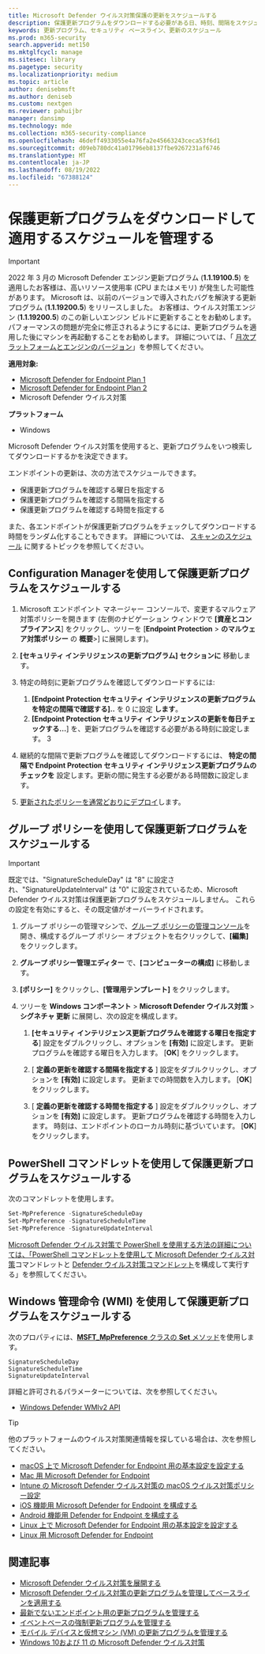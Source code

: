 ```yaml
---
title: Microsoft Defender ウイルス対策保護の更新をスケジュールする
description: 保護更新プログラムをダウンロードする必要がある日、時刻、間隔をスケジュールする
keywords: 更新プログラム、セキュリティ ベースライン、更新のスケジュール
ms.prod: m365-security
search.appverid: met150
ms.mktglfcycl: manage
ms.sitesec: library
ms.pagetype: security
ms.localizationpriority: medium
ms.topic: article
author: denisebmsft
ms.author: deniseb
ms.custom: nextgen
ms.reviewer: pahuijbr
manager: dansimp
ms.technology: mde
ms.collection: m365-security-compliance
ms.openlocfilehash: 46deff4933055e4a76fa2e45663243ceca53f6d1
ms.sourcegitcommit: d09eb780dc41a01796eb8137fbe9267231af6746
ms.translationtype: MT
ms.contentlocale: ja-JP
ms.lasthandoff: 08/19/2022
ms.locfileid: "67388124"
---
```

# <a name="manage-the-schedule-for-when-protection-updates-should-be-downloaded-and-applied"></a>保護更新プログラムをダウンロードして適用するスケジュールを管理する

> [!IMPORTANT]
> 2022 年 3 月の Microsoft Defender エンジン更新プログラム (**1.1.19100.5**) を適用したお客様は、高いリソース使用率 (CPU またはメモリ) が発生した可能性があります。 Microsoft は、以前のバージョンで導入されたバグを解決する更新プログラム (**1.1.19200.5**) をリリースしました。 お客様は、ウイルス対策エンジン (**1.1.19200.5**) のこの新しいエンジン ビルドに更新することをお勧めします。 パフォーマンスの問題が完全に修正されるようにするには、更新プログラムを適用した後にマシンを再起動することをお勧めします。 詳細については、「 [月次プラットフォームとエンジンのバージョン](manage-updates-baselines-microsoft-defender-antivirus.md#monthly-platform-and-engine-versions)」を参照してください。

**適用対象:**
- [Microsoft Defender for Endpoint Plan 1](https://go.microsoft.com/fwlink/p/?linkid=2154037)
- [Microsoft Defender for Endpoint Plan 2](https://go.microsoft.com/fwlink/p/?linkid=2154037)
- Microsoft Defender ウイルス対策

**プラットフォーム**
- Windows

Microsoft Defender ウイルス対策を使用すると、更新プログラムをいつ検索してダウンロードするかを決定できます。

エンドポイントの更新は、次の方法でスケジュールできます。

- 保護更新プログラムを確認する曜日を指定する
- 保護更新プログラムを確認する間隔を指定する
- 保護更新プログラムを確認する時間を指定する

また、各エンドポイントが保護更新プログラムをチェックしてダウンロードする時間をランダム化することもできます。 詳細については、 [スキャンのスケジュール](scheduled-catch-up-scans-microsoft-defender-antivirus.md) に関するトピックを参照してください。

## <a name="use-configuration-manager-to-schedule-protection-updates"></a>Configuration Managerを使用して保護更新プログラムをスケジュールする

1. Microsoft エンドポイント マネージャー コンソールで、変更するマルウェア対策ポリシーを開きます (左側のナビゲーション ウィンドウで **[資産とコンプライアンス**] をクリックし、ツリーを [**Endpoint Protection** \> **のマルウェア対策ポリシー** の **概要**\>] に展開します)。

2. **[セキュリティ インテリジェンスの更新プログラム] セクションに** 移動します。

3. 特定の時刻に更新プログラムを確認してダウンロードするには:
      1. **[Endpoint Protection セキュリティ インテリジェンスの更新プログラムを特定の間隔で確認する]..** を 0 に設定 **します**。
      2. **[Endpoint Protection セキュリティ インテリジェンスの更新を毎日チェックする...**] を、更新プログラムを確認する必要がある時刻に設定します。
      3
4. 継続的な間隔で更新プログラムを確認してダウンロードするには、 **特定の間隔で Endpoint Protection セキュリティ インテリジェンス更新プログラムのチェックを** 設定します。更新の間に発生する必要がある時間数に設定します。

5. [更新されたポリシーを通常どおりにデプロイ](/sccm/protect/deploy-use/endpoint-antimalware-policies#deploy-an-antimalware-policy-to-client-computers)します。

## <a name="use-group-policy-to-schedule-protection-updates"></a>グループ ポリシーを使用して保護更新プログラムをスケジュールする

> [!IMPORTANT]
> 既定では、"SignatureScheduleDay" は "8" に設定され、"SignatureUpdateInterval" は "0" に設定されているため、Microsoft Defender ウイルス対策は保護更新プログラムをスケジュールしません。
これらの設定を有効にすると、その既定値がオーバーライドされます。

1. グループ ポリシーの管理マシンで、[グループ ポリシーの管理コンソール](/previous-versions/windows/it-pro/windows-server-2008-R2-and-2008/cc731212(v=ws.11))を開き、構成するグループ ポリシー オブジェクトを右クリックして、**[編集]** をクリックします。

2. **グループ ポリシー管理エディター** で、**[コンピューターの構成]** に移動します。

3. **[ポリシー]** をクリックし、**[管理用テンプレート]** をクリックします。

4. ツリーを **Windows コンポーネント** \> **Microsoft Defender ウイルス対策** \> **シグネチャ 更新** に展開し、次の設定を構成します。

    1. **[セキュリティ インテリジェンス更新プログラムを確認する曜日を指定する**] 設定をダブルクリックし、オプションを **[有効]** に設定します。 更新プログラムを確認する曜日を入力します。 [**OK**] をクリックします。

    2. [ **定義の更新を確認する間隔を指定する** ] 設定をダブルクリックし、オプションを **[有効]** に設定します。 更新までの時間数を入力します。 [**OK**] をクリックします。

    3. [ **定義の更新を確認する時間を指定する** ] 設定をダブルクリックし、オプションを **[有効]** に設定します。 更新プログラムを確認する時間を入力します。 時刻は、エンドポイントのローカル時刻に基づいています。 [**OK**] をクリックします。

## <a name="use-powershell-cmdlets-to-schedule-protection-updates"></a>PowerShell コマンドレットを使用して保護更新プログラムをスケジュールする

次のコマンドレットを使用します。

```PowerShell
Set-MpPreference -SignatureScheduleDay
Set-MpPreference -SignatureScheduleTime
Set-MpPreference -SignatureUpdateInterval
```

[Microsoft Defender ウイルス対策で PowerShell を使用する方法の詳細については、「PowerShell コマンドレットを使用して Microsoft Defender ウイルス対策](use-powershell-cmdlets-microsoft-defender-antivirus.md)コマンドレットと [Defender ウイルス対策コマンドレット](/powershell/module/defender/)を構成して実行する」を参照してください。

## <a name="use-windows-management-instruction-wmi-to-schedule-protection-updates"></a>Windows 管理命令 (WMI) を使用して保護更新プログラムをスケジュールする

次のプロパティには、[**MSFT_MpPreference** クラスの **Set** メソッド](/previous-versions/windows/desktop/legacy/dn455323(v=vs.85))を使用します。

```WMI
SignatureScheduleDay
SignatureScheduleTime
SignatureUpdateInterval
```

詳細と許可されるパラメーターについては、次を参照してください。

- [Windows Defender WMIv2 API](/previous-versions/windows/desktop/defender/windows-defender-wmiv2-apis-portal)

> [!TIP]
> 他のプラットフォームのウイルス対策関連情報を探している場合は、次を参照してください。
> - [macOS 上で Microsoft Defender for Endpoint 用の基本設定を設定する](mac-preferences.md)
> - [Mac 用 Microsoft Defender for Endpoint](microsoft-defender-endpoint-mac.md)
> - [Intune の Microsoft Defender ウイルス対策の macOS ウイルス対策ポリシー設定](/mem/intune/protect/antivirus-microsoft-defender-settings-macos)
> - [iOS 機能用 Microsoft Defender for Endpoint を構成する](ios-configure-features.md)
> - [Android 機能用 Defender for Endpoint を構成する](android-configure.md)
> - [Linux 上で Microsoft Defender for Endpoint 用の基本設定を設定する](linux-preferences.md)
> - [Linux 用 Microsoft Defender for Endpoint](microsoft-defender-endpoint-linux.md)

## <a name="related-articles"></a>関連記事

- [Microsoft Defender ウイルス対策を展開する](deploy-manage-report-microsoft-defender-antivirus.md)
- [Microsoft Defender ウイルス対策の更新プログラムを管理してベースラインを適用する](manage-updates-baselines-microsoft-defender-antivirus.md)
- [最新でないエンドポイント用の更新プログラムを管理する](manage-outdated-endpoints-microsoft-defender-antivirus.md)
- [イベントベースの強制更新プログラムを管理する](manage-event-based-updates-microsoft-defender-antivirus.md)
- [モバイル デバイスと仮想マシン (VM) の更新プログラムを管理する](manage-updates-mobile-devices-vms-microsoft-defender-antivirus.md)
- [Windows 10および 11 の Microsoft Defender ウイルス対策](microsoft-defender-antivirus-in-windows-10.md)
